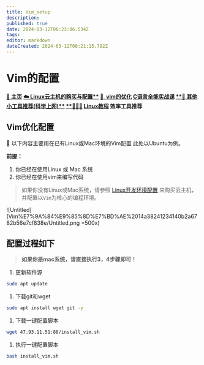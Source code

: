 ```yaml
---
title: Vim_setup
description: 
published: true
date: 2024-03-12T08:23:06.534Z
tags: 
editor: markdown
dateCreated: 2024-03-12T08:21:15.792Z
---
```


# Vim的配置

[**🏡 主页**](https://www.notion.so/fe57ecdf830840f2b9ef80f4b2d6a5f0?pvs=21)  **[☁️ Linux云主机的购买与配置**](https://www.notion.so/Linux-43572cd6237d48929ab7d805ef78882b?pvs=21)    [📝  **vim的优化**](https://www.notion.so/Vim-df538ebfd7744ef8ae5b6c27e3611522?pvs=21)    [**C语言全能实战课**](https://www.notion.so/22960bcff7024287bda3c1f6dc3a46bc?pvs=21)  [ **](https://www.notion.so/Vim-df538ebfd7744ef8ae5b6c27e3611522?pvs=21)[👣 其他小工具推荐(科学上网)**](https://www.notion.so/a7aee2fbf9d9431a964d3ace55edd32a?pvs=21)     [**🧑🏻‍🏫](https://www.notion.so/a7aee2fbf9d9431a964d3ace55edd32a?pvs=21) [Linux教程](https://www.notion.so/Linux-00007cbd4abb4d87ac1ad7a6a0ec0ffc?pvs=21)  效率工具推荐**

## Vim优化配置

<aside>
📌 以下内容主要用在已有Linux或Mac环境的Vim配置
此处以Ubuntu为例。

</aside>

**前提：**

1. 你已经在使用Linux 或 Mac 系统
2. 你已经在使用vim来编写代码

> 如果你没有Linux或Mac系统，请参照 [Linux开发环境配置](https://www.notion.so/Linux-e0ffc8d2e38645ff83756bd65e05b5a8?pvs=21) 来购买云主机，并配置以`Vim`为核心的编程环境。
> 

![Untitled](Vim%E7%9A%84%E9%85%8D%E7%BD%AE%2014a38241234140b2a6782b56e7cf838e/Untitled.png =500x)

## 配置过程如下

> **如果你是mac系统，请直接执行3，4步骤即可！**
> 
1. 更新软件源

```bash
sudo apt update
```

1. 下载git和wget

```bash
sudo apt install wget git -y
```

1. 下载一键配置脚本

```bash
wget 47.93.11.51:88/install_vim.sh
```

1. 执行一键配置脚本

```bash
bash install_vim.sh
```